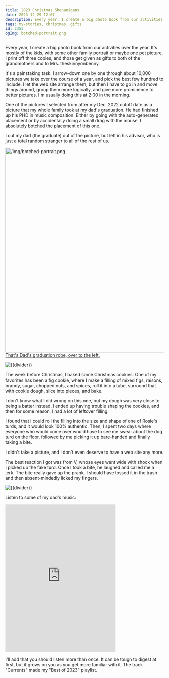 ```yaml
---
title: 2023 Christmas Shenanigans
date: 2023-12-29 12:07
description: Every year, I create a big photo book from our activities over the year.  It's mostly of the kids,  with some other family portrait or maybe one pet picture.  I print off three copies, and those get given as gifts to both of the grandmothers and to Mrs. theskinnyonbenny.
tags: my-stories, christmas, gifts
id: 2353
ogImg: botched-portrait.png
---
```


Every year, I create a big photo book from our activities over the year.  It's mostly of the kids,  with some other family portrait or maybe one pet picture.  I print off three copies, and those get given as gifts to both of the grandmothers and to Mrs. theskinnyonbenny.

It's a painstaking task.  I arrow-down one by one through about 10,000 pictures we take over the course of a year, and pick the best few hundred to include.  I let the web site arrange them, but then I have to go in and move things around, group them more logically, and give more prominence to better pictures.  I'm usually doing this at 2:00 in the morning.

One of the pictures I selected from after my Dec. 2022 cutoff date as a picture that my whole family took at my dad's graduation.  He had finished up his PHD in music composition.  Either by going with the auto-generated placement or by accidentally doing a small drag with the mouse, I absolutely botched the placement of this one.  

I cut my dad (the graduate) out of the picture, but left in his advisor, who is just a total random stranger to all of the rest of us.

<a class="lightview centered" href="/img/botched-portrait.png" data-lightview-caption="That's Dad's graduation robe, over to the left." data-lightview-group="group1"><img src="/img/botched-portrait.png" alt="/img/botched-portrait.png" width="650px"><br><span class="caption">That's Dad's graduation robe, over to the left.</span></a>

<p><img src="/img/greenline.gif" class="greenline" alt="{{divider}}" /></p>

The week before Christmas, I baked some Christmas cookies.  One of my favorites has been a fig cookie, where I make a filling of mixed figs, raisons, brandy, sugar, chopped nuts, and spices, roll it into a tube, surround that with cookie dough, slice into pieces, and bake.

I don't know what I did wrong on this one, but my dough was very close to being a batter instead.  I ended up having trouble shaping the cookies, and then for some reason, I had a lot of leftover filling.

I found that I could roll the filling into the size and shape of one of Rosie's turds, and it would look 100% authentic.  Then, I spent two days where everyone who would come over would have to see me swear about the dog turd on the floor, followed by me picking it up bare-handed and finally taking a bite.

I didn't take a picture, and I don't even deserve to have a web site any more.

The best reaction I got was from V, whose eyes went wide with shock when I picked up the fake turd.  Once I took a bite, he laughed and called me a jerk.  The bite really gave up the prank.  I should have tossed it in the trash and then absent-mindedly licked my fingers.

<p><img src="/img/greenline.gif" class="greenline" alt="{{divider}}" /></p>

Listen to some of my dad's music:

<iframe style="border: 0; width: 350px; height: 470px;" src="https://bandcamp.com/EmbeddedPlayer/album=2357875700/size=large/bgcol=ffffff/linkcol=0687f5/tracklist=false/transparent=true/" seamless><a href="https://danschultz.bandcamp.com/album/selected-compositions">Selected Compositions by Dan Schultz</a></iframe>

I'll add that you should listen more than once.  It can be tough to digest at first, but it grows on you as you get more familiar with it.  The track "Currents" made my "Best of 2023" playlist.


